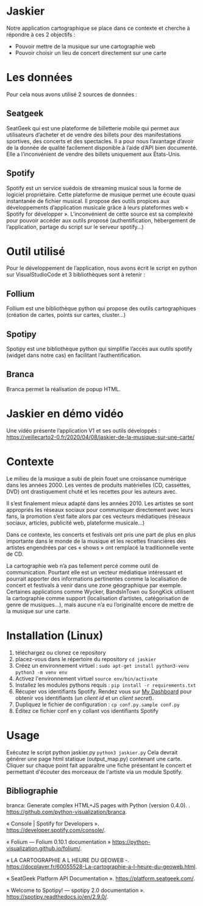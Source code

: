 
# Jaskier
Notre application cartographique se place dans ce contexte et cherche à répondre à ces 2 objectifs :
 - Pouvoir mettre de la musique sur une cartographie web
 - Pouvoir choisir un lieu de concert directement sur une carte

# Les données
Pour cela nous avons utilisé 2 sources de données  :

## Seatgeek  
SeatGeek qui est une plateforme de billetterie mobile qui permet aux utilisateurs d’acheter et de vendre des billets pour des manifestations sportives, des concerts et des spectacles. Il a pour nous l’avantage d’avoir de la donnée de qualité facilement disponible à l’aide d’API bien documenté. Elle a l’inconvénient de vendre des billets uniquement aux États-Unis.

## Spotify  
Spotify est un service suédois de streaming musical sous la forme de logiciel propriétaire. Cette plateforme de musique permet une écoute quasi instantanée de fichier musical. Il propose des outils propices aux développements d’application musicale grâce à leurs plateformes web « Spotify for développer ». L’inconvénient de cette source est sa complexité pour pouvoir accéder aux outils proposé (authentification, hébergement de l’application, partage du script sur le serveur spotify…)

# Outil utilisé  
Pour le développement de l’application, nous avons écrit le script en python sur VisualStudioCode et 3 bibliothèques sont à retenir :

## Follium
Follium est une bibliothèque python qui propose des outils cartographiques (création de cartes, points sur cartes, cluster…)

## Spotipy
Spotipy est une bibliothèque python qui simplifie l’accès aux outils spotify (widget dans notre cas) en facilitant l’authentification.

## Branca 
Branca permet la réalisation de popup HTML.

# Jaskier en démo vidéo  
Une vidéo présente l’application V1 et ses outils développés :
https://veillecarto2-0.fr/2020/04/08/jaskier-de-la-musique-sur-une-carte/

# Contexte
Le milieu de la musique a subi de plein fouet une croissance numérique dans les années 2000. Les ventes de produits matérielles (CD, cassettes, DVD) ont drastiquement chuté et les recettes pour les auteurs avec.

Il s’est finalement mieux adapté dans les années 2010. Les artistes se sont appropriés les réseaux sociaux pour communiquer directement avec leurs fans, la promotion s’est faite alors par ces vecteurs médiatiques (réseaux sociaux, articles, publicité web, plateforme musicale…)

Dans ce contexte, les concerts et festivals ont pris une part de plus en plus importante dans le monde de la musique et les recettes financières des artistes engendrées par ces « shows » ont remplacé la traditionnelle vente de CD.

La cartographie web n’a pas tellement percé comme outil de communication. Pourtant elle est un vecteur médiatique intéressant et pourrait apporter des informations pertinentes comme la localisation de concert et festivals à venir dans une zone géographique par exemple. Certaines applications comme Wycker, BandsInTown ou SongKick utilisent la cartographie comme support (localisation d’artistes, catégorisation de genre de musiques…), mais aucune n’a eu l’originalité encore de mettre de la musique sur une carte.

# Installation (Linux)
1. téléchargez ou clonez ce repository
2. placez-vous dans le répertoire du repository 
	  `cd jaskier`
3. Créez un environnement virtuel :
	 `sudo apt-get install python3-venv`
	 `python3 -m venv env`
4. Activez l'environnement virtuel
	 `source env/bin/activate`
5. Installez les modules pythons requis :
	 `pip install -r requirements.txt`
6. Récuper vos identifiants Spotify. Rendez vous sur [My Dashboard](https://developer.spotify.com/dashboard/applications) pour obtenir vos identifiants (un _client id_ et un _client secret_).
7. Dupliquez le fichier de configuration :
 `cp conf.py.sample conf.py`
8. Éditez ce fichier conf en y collant vos identifiants Spotify

# Usage
Exécutez le script python jaskier.py
`python3 jaskier.py`
Cela devrait générer une page html statique (output_map.py) contenant une carte. Cliquer sur chaque point fait apparaître une fiche présentant le concert et permettant d'écouter des morceaux de l'artiste via un module Spotify.

## Bibliographie

branca: Generate complex HTML+JS pages with Python (version 0.4.0). . https://github.com/python-visualization/branca.

« Console | Spotify for Developers ». https://developer.spotify.com/console/.

« Folium — Folium 0.10.1 documentation » https://python-visualization.github.io/folium/.

« LA CARTOGRAPHIE A L HEURE DU GEOWEB -. https://docplayer.fr/60055528-La-cartographie-a-l-heure-du-geoweb.html.

« SeatGeek Platform API Documentation ». https://platform.seatgeek.com/.

« Welcome to Spotipy! — spotipy 2.0 documentation ». https://spotipy.readthedocs.io/en/2.9.0/.

